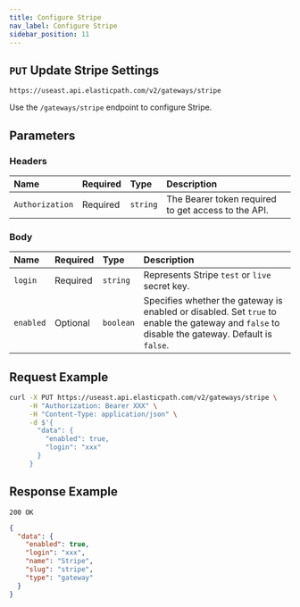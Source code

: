 ```yaml
---
title: Configure Stripe
nav_label: Configure Stripe
sidebar_position: 11
---
```


## `PUT` Update Stripe Settings

```http
https://useast.api.elasticpath.com/v2/gateways/stripe
```
Use the `/gateways/stripe` endpoint to configure Stripe.

## Parameters

### Headers

| Name            | Required | Type     | Description                                         |
|:----------------|:---------|:---------|:----------------------------------------------------|
| `Authorization` | Required | `string` | The Bearer token required to get access to the API. |

### Body

| Name | Required | Type | Description                                                                                                                                    |
| :--- | :--- |:-------------------------------------|:-----------------------------------------------------------------------------------------------------------------------------------------------|
| `login` | Required | `string` | Represents Stripe `test` or `live` secret key.                                                                                                 |
| `enabled` | Optional | `boolean` | Specifies whether the gateway is enabled or disabled. Set `true` to enable the gateway and `false` to disable the gateway. Default is `false`. |


## Request Example

```bash
curl -X PUT https://useast.api.elasticpath.com/v2/gateways/stripe \
     -H "Authorization: Bearer XXX" \
     -H "Content-Type: application/json" \
     -d $'{
       "data": {
         "enabled": true,
         "login": "xxx"
       }
     }
```

## Response Example

`200 OK`

```json
{
  "data": {
    "enabled": true,
    "login": "xxx",
    "name": "Stripe",
    "slug": "stripe",
    "type": "gateway"
  }
}
```

